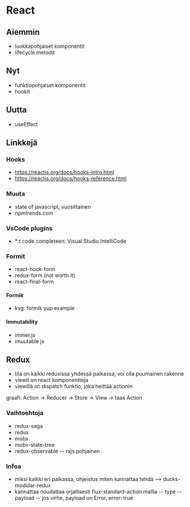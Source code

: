 # React

## Aiemmin

- luokkapohjaiset komponentit
- lifecycle metodit

## Nyt

- funktiopohjaiset komponentit
- hookit

## Uutta

- useEffect

## Linkkejä

### Hooks

- https://reactjs.org/docs/hooks-intro.html
- https://reactjs.org/docs/hooks-reference.html

### Muuta

- state of javascript, vuosittainen
- npmtrends.com

### VsCode plugins

- \*:t code completeen: Visual Studio IntelliCode

### Formit

- react-hook-form
- redux-form (not worth it)
- react-final-form

#### Formik

- kvg: formik yup example

#### Immutability

- immer.js
- imuutable js

## Redux

- tila on kaikki reduxissa yhdessä paikassa, voi olla puumainen rakenne
- viewit on react komponentteja
- viewillä on dispatch funktio, joka heittää actionin

graafi: Action -> Reducer -> Store -> View -> taas Action

### Vaihtoehtoja

- redux-saga
- redux
- mobx
- mobx-state-tree
- redux-observable
  -- rxjs pohjainen

### Infoa

- miksi kaikki eri paikassa, ohjeistus miten kannattaa tehdä --> ducks-modular-redux
- kannattaa noudattaa orjallisesti flux-standard-action mallia
  -- type
  -- payload
  -- jos virhe, payload on Error, error: true
